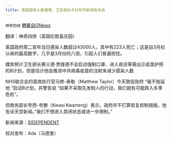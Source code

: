```yaml
---
title: 英国感染人数激增，卫生部长今日将开新闻发布会
---
```

`神奇四侠` [轉載自GNews](https://gnews.org/zh-hans/1606050/)

翻译：神奇四侠（英国伦敦喜庄园）

英国政府周二宣布当日感染人数超过43000人，其中有223人死亡；这是自3月初以来的最高数字，几乎是3月份的八倍，引起人们普遍担忧。

媒体预计卫生部长赛义德·贾维德不会启动强制口罩、进入夜店等需出示疫苗护照的B计划，但是估计他会推进中共病毒疫苗的注射来减少感染人数

NHS联合会的首席执行官马修-泰勒（Matthew Taylor）今天敦促政府 “毫不拖延地 “启动B计划，并警告说 “如果不采取先发制人的行动，我们就有可能跌入冬季危机”。

但商务部长夸西-夸滕（Kwasi Kwarteng）表示，政府并不打算恢复抑制措施，他告诉天空新闻。”我们不想进入禁闭状态或进一步限制。”

新闻来源：[IDDEPENDENT](https://www.independent.co.uk/news/uk/politics/covid-briefing-today-sajid-javid-b1941815.html)

校对发布：Ada（马德里）
